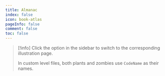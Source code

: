 ```yaml
---
title: Almanac
index: false
icon: book-atlas
pageInfo: false
comment: false
toc: false
---
```


> [!info]
> Click the option in the sidebar to switch to the corresponding illustration page.
>
> In custom level files, both plants and zombies use `CodeName` as their names.

<script setup>
    import { onMounted } from 'vue';
    onMounted(() => {
        (window.adsbygoogle = window.adsbygoogle || []).push({});
    })
</script>

<Catalog />

<ins class="adsbygoogle"
     style="display:block"
     data-ad-client="ca-pub-7637695321442015"
     data-ad-slot="7113006248"
     data-ad-format="auto"
     data-full-width-responsive="true">
</ins>